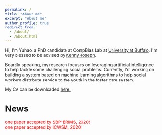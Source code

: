 ```yaml
---
permalink: /
title: "About me"
excerpt: "About me"
author_profile: true
redirect_from: 
  - /about/
  - /about.html
---
```



Hi, I'm Yuhao, a PhD candidate at CompBias Lab at [University at Buffalo](https://engineering.buffalo.edu/computer-science-engineering.html). I'm very blessed to be advised by [Kenny Joseph](https://kennyjoseph.github.io/). <br /> 

Boardly speaking, my research focuses on leveraging artificial intelligence to help tackle some challenging social problems. Currently, I'm working on building a system based on machine learning algorithms to help social workers distribute service to the youth in the foster care system. 

My CV can be downloaded <a href="https://yuhaodu.github.io/files/new_cv.pdf">here.</a> 

# News

<span style="color:red"> one paper accepted by SBP-BRiMS, 2020! </span>  <br />
<span style="color:red"> one paper accepted by ICWSM, 2020! </span>


